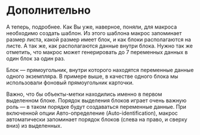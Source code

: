 # Дополнительно

А теперь, подробнее. Как Вы уже, наверное, поняли, для макроса необходимо создать шаблон. Из этого шаблона макрос запоминает размер листа, какой размер имеет блок, и как блоки располагаются на листе. А так же, как располагаются данные внутри блока. Нужно так же отметить, что макрос может генерировать до 7 переменных данных в один блок за один раз.

Блок — прямоугольник, внутри которого находятся переменные данные одного экземпляра. В примере выше, в качестве одного блока мы использовали фоновый прямоугольник карточки.

Важно, что бы объекты-метки находились именно в первом выделенном блоке. Порядок выделения блоков играет очень важную роль — в таком порядке будут создаваться переменные данные. При включенной опции Авто-определение (Auto-identification), макрос автоматически запоминает порядок блоков (слева на право, и сверху вниз) из выделенных.
